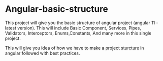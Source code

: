 # Angular-basic-structure
This project will give you the basic structure of angular project (angular 11 -latest version).  This will include Basic Component, Services, Pipes, Validators, Interceptors, Enums,Constants, And many more in this single project. 

This will give you idea of how we have to make a project sturcture in angular followed with best practices.
